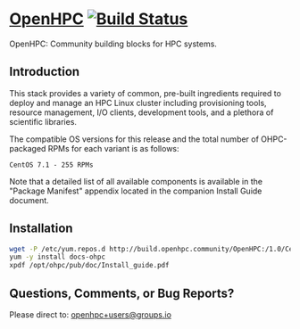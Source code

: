 # [OpenHPC](https://openhpc.community) [![Build Status](http://obs.koomie.com:8080/badge/badge-1.0-CentOS_7.1.png)](https://obs.koomie.com/project/show/OpenHPC:1.0:Factory)

OpenHPC: Community building blocks for HPC systems.

## Introduction

This stack provides a variety of common, pre-built ingredients
required to deploy and manage an HPC Linux cluster including
provisioning tools, resource management, I/O clients, development
tools, and a plethora of scientific libraries.

The compatible OS versions for this release and the total number of
OHPC-packaged RPMs for each variant is as follows:

	CentOS 7.1 - 255 RPMs

Note that a detailed list of all available components is available in
the "Package Manifest" appendix located in the companion Install
Guide document.

## Installation

```sh
wget -P /etc/yum.repos.d http://build.openhpc.community/OpenHPC:/1.0/CentOS_7.1:/OpenHPC:1.0.repo
yum -y install docs-ohpc
xpdf /opt/ohpc/pub/doc/Install_guide.pdf
```
## Questions, Comments, or Bug Reports?

Please direct to: openhpc+users@groups.io
